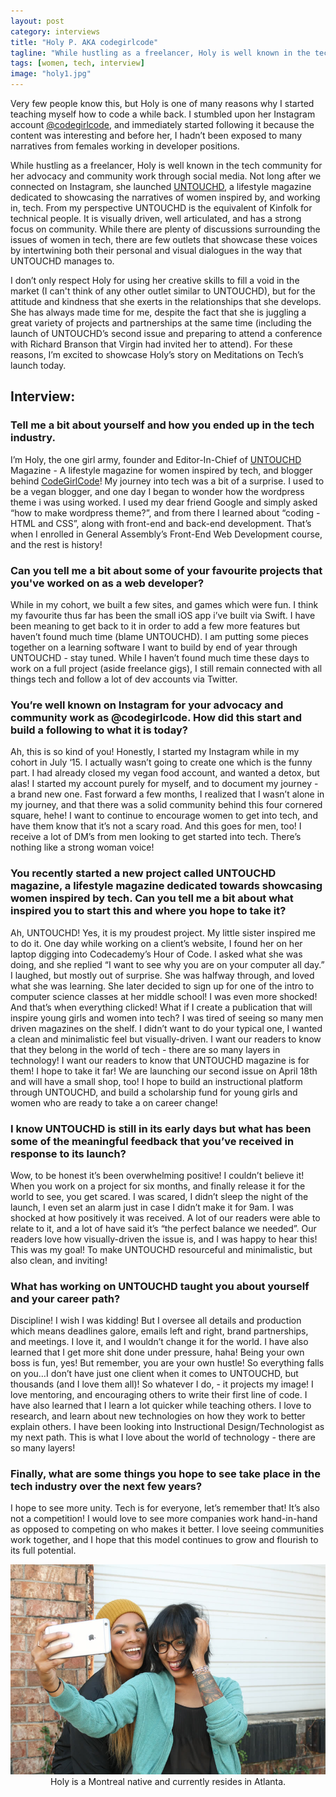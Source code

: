 ```yaml
---
layout: post
category: interviews
title: "Holy P. AKA codegirlcode"
tagline: "While hustling as a freelancer, Holy is well known in the tech community for her advocacy and community work through social media."
tags: [women, tech, interview]
image: "holy1.jpg"
---
```


Very few people know this, but Holy is one of many reasons why I started teaching myself how to code a while back. I stumbled upon her Instagram account [@codegirlcode](http://instagram.com/codegirlcode), and immediately started following it because the content was interesting and before her, I hadn’t been exposed to many narratives from females working in developer positions.

While hustling as a freelancer, Holy is well known in the tech community for her advocacy and community work through social media. Not long after we connected on Instagram, she launched [UNTOUCHD](https://www.untouchd.co/), a lifestyle magazine dedicated to showcasing the narratives of women inspired by, and working in, tech. From my perspective UNTOUCHD is the equivalent of Kinfolk for technical people. It is visually driven, well articulated, and has a strong focus on community. While there are plenty of discussions surrounding the issues of women in tech, there are few outlets that showcase these voices by intertwining both their personal and visual dialogues in the way that UNTOUCHD manages to.

I don’t only respect Holy for using her creative skills to fill a void in the market (I can't think of any other outlet similar to UNTOUCHD), but for the attitude and kindness that she exerts in the relationships that she develops. She has always made time for me, despite the fact that she is juggling a great variety of projects and partnerships at the same time (including the launch of UNTOUCHD’s second issue and preparing to attend a conference with Richard Branson that Virgin had invited her to attend). For these reasons, I’m excited to showcase Holy’s story on Meditations on Tech’s launch today.

## Interview:
### Tell me a bit about yourself and how you ended up in the tech industry.
I’m Holy, the one girl army, founder and Editor-In-Chief of [UNTOUCHD](https://www.untouchd.co/) Magazine - A lifestyle magazine for women inspired by tech, and blogger behind [CodeGirlCode](http://codegirlcode.co)! My journey into tech was a bit of a surprise. I used to be a vegan blogger, and one day I began to wonder how the wordpress theme i was using worked. I used my dear friend Google and simply asked “how to make wordpress theme?”, and from there I learned about “coding - HTML and CSS”, along with front-end and back-end development. That’s when I enrolled in General Assembly’s Front-End Web Development course, and the rest is history!

### Can you tell me a bit about some of your favourite projects that you've worked on as a web developer?
While in my cohort, we built a few sites, and games which were fun. I think my favourite thus far has been the small iOS app i’ve built via Swift. I have been meaning to get back to it in order to add a few more features but haven’t found much time (blame UNTOUCHD). I am putting some pieces together on a learning software I want to build by end of year through UNTOUCHD - stay tuned. While I haven’t found much time these days to work on a full project (aside freelance gigs), I still remain connected with all things tech and follow a lot of dev accounts via Twitter. 

### You’re well known on Instagram for your advocacy and community work as @codegirlcode. How did this start and build a following to what it is today? 
Ah, this is so kind of you! Honestly, I started my Instagram while in my cohort in July ‘15. I actually wasn’t going to create one which is the funny part. I had already closed my vegan food account, and wanted a detox, but alas! I started my account purely for myself, and to document my journey - a brand new one. Fast forward a few months, I realized that I wasn’t alone in my journey, and that there was a solid community behind this four cornered square, hehe! I want to continue to encourage women to get into tech, and have them know that it’s not a scary road. And this goes for men, too! I receive a lot of DM’s from men looking to get started into tech. There’s nothing like a strong woman voice! 

### You recently started a new project called UNTOUCHD magazine, a lifestyle magazine dedicated towards showcasing women inspired by tech. Can you tell me a bit about what inspired you to start this and where you hope to take it?
Ah, UNTOUCHD! Yes, it is my proudest project. My little sister inspired me to do it. One day while working on a client’s website, I found her on her laptop digging into Codecademy’s Hour of Code. I asked what she was doing, and she replied “I want to see why you are on your computer all day.” I laughed, but mostly out of surprise. She was halfway through, and loved what she was learning. She later decided to sign up for one of the intro to computer science classes at her middle school! I was even more shocked! And that’s when everything clicked! What if I create a publication that will inspire young girls and women into tech? I was tired of seeing so many men driven magazines on the shelf. I didn’t want to do your typical one, I wanted a clean and minimalistic feel but visually-driven. I want our readers to know that they belong in the world of tech - there are so many layers in technology! I want our readers to know that UNTOUCHD magazine is for them! I hope to take it far! We are launching our second issue on April 18th and will have a small shop, too! I hope to build an instructional platform through UNTOUCHD, and build a scholarship fund for young girls and women who are ready to take a on career change! 

### I know UNTOUCHD is still in its early days but what has been some of the meaningful feedback that you’ve received in response to its launch?
Wow, to be honest it’s been overwhelming positive! I couldn’t believe it! When you work on a project for six months, and finally release it for the world to see, you get scared. I was scared, I didn’t sleep the night of the launch, I even set an alarm just in case I didn’t make it for 9am. I was shocked at how positively it was received. A lot of our readers were able to relate to it, and a lot of have said it’s “the perfect balance we needed”. Our readers love how visually-driven the issue is, and I was happy to hear this! This was my goal! To make UNTOUCHD resourceful and minimalistic, but also clean, and inviting!

### What has working on UNTOUCHD taught you about yourself and your career path?
Discipline! I wish I was kidding! But I oversee all details and production which means deadlines galore, emails left and right, brand partnerships, and meetings. I love it, and I wouldn’t change it for the world. I have also learned that I get more shit done under pressure, haha! Being your own boss is fun, yes! But remember, you are your own hustle! So everything falls on you…I don’t have just one client when it comes to UNTOUCHD, but thousands (and I love them all)! So whatever I do, - it projects my image! I love mentoring, and encouraging others to write their first line of code. I have also learned that I learn a lot quicker while teaching others. I love to research, and learn about new technologies on how they work to better explain others. I have been looking into Instructional Design/Technologist as my next path. This is what I love about the world of technology - there are so many layers!

### Finally, what are some things you hope to see take place in the tech industry over the next few years?
I hope to see more unity. Tech is for everyone, let’s remember that! It’s also not a competition! I would love to see more companies work hand-in-hand as opposed to competing on who makes it better. I love seeing communities work together, and I hope that this model continues to grow and flourish to its full potential. 

<center><img src="/img/posts/holy2.jpg" class="img-responsive"></center>

<center>Holy is a Montreal native and currently resides in Atlanta.<center>
